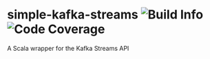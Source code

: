 # simple-kafka-streams ![Build Info](https://api.travis-ci.org/zenixan/simple-kafka-streams.svg?branch=master) ![Code Coverage](https://codecov.io/gh/zenixan/simple-kafka-streams/branch/master/graph/badge.svg)

A Scala wrapper for the Kafka Streams API
